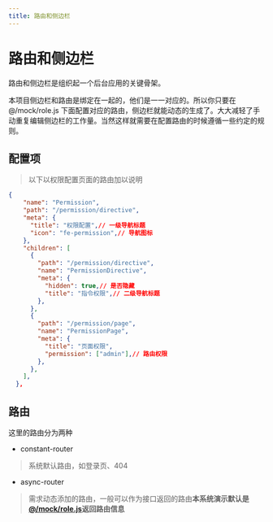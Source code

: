 ```yaml
---
title: 路由和侧边栏
---
```


# 路由和侧边栏

路由和侧边栏是组织起一个后台应用的关键骨架。

本项目侧边栏和路由是绑定在一起的，他们是一一对应的。所以你只要在 @/mock/role.js 下面配置对应的路由，侧边栏就能动态的生成了。大大减轻了手动重复编辑侧边栏的工作量。当然这样就需要在配置路由的时候遵循一些约定的规则。


## 配置项

> 以下以权限配置页面的路由加以说明

```json
{
    "name": "Permission",
    "path": "/permission/directive",
    "meta": {
      "title": "权限配置",// 一级导航标题
      "icon": "fe-permission",// 导航图标
    },
    "children": [
      {
        "path": "/permission/directive",
        "name": "PermissionDirective", 
        "meta": {
          "hidden": true,// 是否隐藏
          "title": "指令权限",// 二级导航标题
        },
      },
      {
        "path": "/permission/page",
        "name": "PermissionPage",
        "meta": {
          "title": "页面权限",
          "permission": ["admin"],// 路由权限
        },
      },
    ],
  },

```

## 路由

这里的路由分为两种

- constant-router

> 系统默认路由，如登录页、404

- async-router

> 需求动态添加的路由，一般可以作为接口返回的路由<b>本系统演示默认是[@/mock/role.js](https://github.com/fe-admin/fe-admin/blob/main/mock/role.js)返回路由信息</b>
